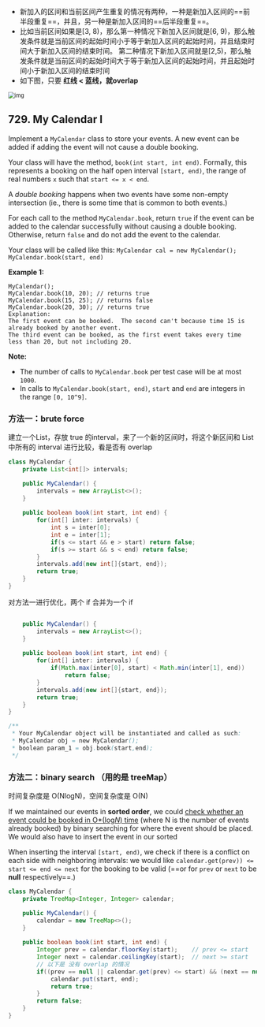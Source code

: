 - 新加入的区间和当前区间产生重复的情况有两种，一种是新加入区间的==前半段重复==，并且，另一种是新加入区间的==后半段重复==。
- 比如当前区间如果是[3, 8)，那么第一种情况下新加入区间就是[6, 9)，那么触发条件就是当前区间的起始时间小于等于新加入区间的起始时间，并且结束时间大于新加入区间的结束时间。      第二种情况下新加入区间就是[2,5)，那么触发条件就是当前区间的起始时间大于等于新加入区间的起始时间，并且起始时间小于新加入区间的结束时间
- 如下图，只要 **红线 < 蓝线，就overlap**

<img src="http://zxi.mytechroad.com/blog/wp-content/uploads/2017/11/729-ep112.png" alt="img" style="zoom:80%;" />



## 729. My Calendar I

Implement a `MyCalendar` class to store your events. A new event can be added if adding the event will not cause a double booking.

Your class will have the method, `book(int start, int end)`. Formally, this represents a booking on the half open interval `[start, end)`, the range of real numbers `x` such that `start <= x < end`.

A *double booking* happens when two events have some non-empty intersection (ie., there is some time that is common to both events.)

For each call to the method `MyCalendar.book`, return `true` if the event can be added to the calendar successfully without causing a double booking. Otherwise, return `false` and do not add the event to the calendar.

Your class will be called like this: `MyCalendar cal = new MyCalendar();` `MyCalendar.book(start, end)`

**Example 1:**

```
MyCalendar();
MyCalendar.book(10, 20); // returns true
MyCalendar.book(15, 25); // returns false
MyCalendar.book(20, 30); // returns true
Explanation: 
The first event can be booked.  The second can't because time 15 is already booked by another event.
The third event can be booked, as the first event takes every time less than 20, but not including 20.
```

 

**Note:**

- The number of calls to `MyCalendar.book` per test case will be at most `1000`.
- In calls to `MyCalendar.book(start, end)`, `start` and `end` are integers in the range `[0, 10^9]`.

 ### 方法一：brute force

建立一个List，存放 true 的interval，来了一个新的区间时，将这个新区间和 List 中所有的 interval 进行比较，看是否有 overlap

~~~java
class MyCalendar {
    private List<int[]> intervals;

    public MyCalendar() {
        intervals = new ArrayList<>();
    }
    
    public boolean book(int start, int end) {
        for(int[] inter: intervals) {
            int s = inter[0];
            int e = inter[1];
            if(s <= start && e > start) return false;
            if(s >= start && s < end) return false;
        }
        intervals.add(new int[]{start, end});
        return true;
    }
}
~~~

对方法一进行优化，两个 if 合并为一个 if

~~~java

    public MyCalendar() {
        intervals = new ArrayList<>();
    }
    
    public boolean book(int start, int end) {
        for(int[] inter: intervals) {
            if(Math.max(inter[0], start) < Math.min(inter[1], end))
                return false;
        }
        intervals.add(new int[]{start, end});
        return true;
    }
}

/**
 * Your MyCalendar object will be instantiated and called as such:
 * MyCalendar obj = new MyCalendar();
 * boolean param_1 = obj.book(start,end);
 */
~~~

### 方法二：binary search （用的是 treeMap）

时间复杂度是 O(NlogN)，空间复杂度是 O(N)

If we maintained our events in **sorted order**, we could <u>check whether an event could be booked in O*(log*N*) time</u> (where N is the number of events already booked) by binary searching for where the event should be placed. We would also have to insert the event in our sorted

When inserting the interval `[start, end)`, we check if there is a conflict on each side with neighboring intervals: we would like `calendar.get(prev)) <= start <= end <= next` for the booking to be valid (==or for `prev` or `next` to be **null** respectively==.)

~~~java
class MyCalendar {
    private TreeMap<Integer, Integer> calendar;

    public MyCalendar() {
        calendar = new TreeMap<>();
    }
    
    public boolean book(int start, int end) {
        Integer prev = calendar.floorKey(start);    // prev <= start
        Integer next = calendar.ceilingKey(start);  // next >= start
        // 以下是 没有 overlap 的情况
        if((prev == null || calendar.get(prev) <= start) && (next == null || next >= end)) {
            calendar.put(start, end);
            return true;
        }
        return false;
    }
}
~~~



